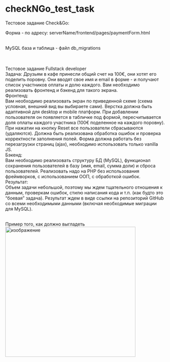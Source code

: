 # checkNGo_test_task
Тестовое задание Check&amp;Go:
<br>

Форма - по адресу: serverName/frontend/pages/paymentForm.html

<br>
MySQL база и таблица - файл db_migrations


<br><br>
Тестовое задание Fullstack developer
<br>
Задача: 
Друзьям в кафе принесли общий счет на 100€, они хотят его поделить поровну. Они вводят свое имя и email в форме - и получают список участников оплаты и долю каждого. Вам необходимо реализовать фронтенд и бэкенд для такого экрана.
<br>
Фронтенд:
<br>
Вам необходимо реализовать экран по приведенной схеме (схема условная, внешний вид вы выбираете сами). Верстка должна быть адаптивной для desktop и mobile платформ. При добавлении пользователя он появляется в табличке под формой, пересчитывается доля оплаты каждого участника (100€ поделенное на каждого поровну). При нажатии на кнопку Reset все пользователи сбрасываются (удаляются). Должна быть реализована обработка ошибок и проверка корректности заполнения полей. Форма должна работать без перезагрузки страниц (ajax), необходимо использовать только vanilla JS. 
<br>
Бэкенд:
<br>
Вам необходимо реализовать структуру БД (MySQL), функционал сохранения пользователей в базу (имя, email, сумма доли) и сброса пользователей. Реализовать надо на PHP без использования фреймворков, с использованием ООП, с обработкой ошибок. 
<br>
Результат:
<br>
Объем задачи небольшой, поэтому мы ждем тщательного отношения к данным, проверкам ошибок, стилю написания кода и т.п. (как будто это “боевая” задача). Результат ждем в виде ссылки на репозиторий GitHub со всеми необходимыми данными (включая необходимые миграции для MySQL). 


<br>
Пример того, как должно выгладеть
<br>
<img width="410" alt="изображение" src="https://github.com/KZarech/checkNGo_test_task/assets/112808741/0099e65a-1c95-4365-aa76-9cc227410422">
